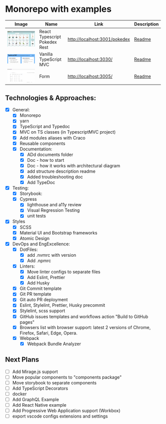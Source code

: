 # Monorepo with examples

| Image | Name | Link | Description |
| --- | --- | --- | --- |
| ![react form](docs/assets/pokedex-rest.png) | React Typescript Pokedex Rest | [http://localhost:3001/pokedex](http://localhost:3001/pokedex) | [Readme](./packages/pokedex/README.md) |
| ![react form](docs/assets/typescript-mvc.png) | Vanilla TypeScript MVC | [http://localhost:3030/](http://localhost:3030/) | [Readme](./packages/typescript-mvc/README.md) |
| ![react form](docs/assets/react-form.png) | Form | [http://localhost:3005/](http://localhost:3005/) | [Readme](./packages/form/README.md) |

## Technologies & Approaches:

- [x] General:
  - [x] Monorepo
  - [x] yarn
  - [x] TypeScript and Typedoc
  - [x] MVC on TS classes (in TypescriptMVC project)
  - [x] Add modules aliases with Craco
  - [x] Reusable components
  - [x] Documentation:
    - [x] ADd documents folder
    - [x] Doc - how to start
    - [x] Doc - how it works with architectural diagram
    - [x] add structure description readme
    - [x] Added troubleshooting doc
    - [x] Add TypeDoc
- [x] Testing:
  - [x] Storybook:
  - [x] Cypress
    - [x] lighthouse and a11y review
    - [x] Visual Regression Testing
    - [x] unit tests
- [x] Styles
  - [x] SCSS
  - [x] Material UI and Bootstrap frameworks
  - [x] Atomic Design
- [x] DevOps and EngExcellence:
  - [x] DotFiles:
    - [x] add .nvmrc with version
    - [x] Add .npmrc
  - [x] Linters:
    - [x] Move linter configs to separate files
    - [x] Add Eslint, Prettier
    - [x] Add Husky
  - [x] Git Commit template
  - [x] Git PR template
  - [x] Git auto PR deployment
  - [x] Eslint, Stylelint, Prettier, Husky precommit
  - [x] Stylelint, scss support
  - [x] GitHub issues templates and workflows action "Build to GitHub pages"
  - [x] Browsers list with browser support: latest 2 versions of Chrome, Firefox, Safari, Edge, Opera.
  - [x] Webpack
    - [x] Webpack Bundle Analyzer

## Next Plans

- [ ] Add Mirage.js support
- [ ] Move popular components to "components package"
- [ ] Move storybook to separate components
- [ ] Add TypeScript Decorators
- [ ] docker
- [ ] Add GraphQL Example
- [ ] Add React Native example
- [ ] Add Progressive Web Application support (Workbox)
- [ ] export vscode configs extensions and settings

